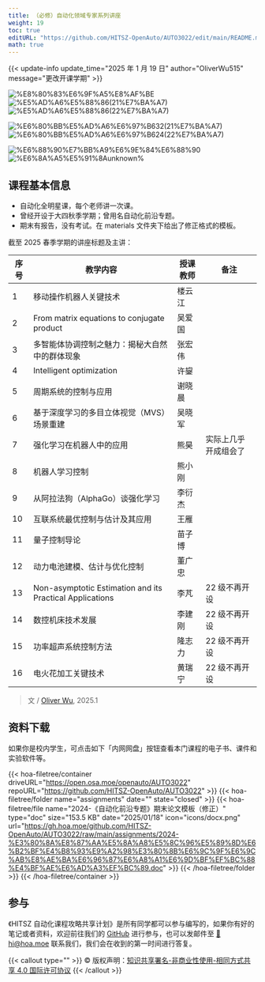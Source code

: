 ```yaml
---
title: （必修）自动化领域专家系列讲座
weight: 19
toc: true
editURL: "https://github.com/HITSZ-OpenAuto/AUTO3022/edit/main/README.md"
math: true
---
```


{{< update-info update_time="2025 年 1 月 19 日" author="OliverWu515" message="更改开课学期" >}}


<div class="img-div hx-mt-4 hx-flex-row hx-justify-start hx-items-center">

![%E8%80%83%E6%9F%A5%E8%AF%BE](https://img.shields.io/badge/%E8%80%83%E6%9F%A5%E8%AF%BE-green)
![%E5%AD%A6%E5%88%86(21%E7%BA%A7)](https://img.shields.io/badge/%E5%AD%A6%E5%88%86-2-moccasin)
![%E5%AD%A6%E5%88%86(22%E7%BA%A7)](https://img.shields.io/badge/%E5%AD%A6%E5%88%86(22%E7%BA%A7)-1.5-moccasin)

![%E6%80%BB%E5%AD%A6%E6%97%B632(21%E7%BA%A7)](https://img.shields.io/badge/%E6%80%BB%E5%AD%A6%E6%97%B6(21%E7%BA%A7)-32-gold)
![%E6%80%BB%E5%AD%A6%E6%97%B624(22%E7%BA%A7)](https://img.shields.io/badge/%E6%80%BB%E5%AD%A6%E6%97%B6(22%E7%BA%A7)-24-gold)

![%E6%88%90%E7%BB%A9%E6%9E%84%E6%88%90](https://img.shields.io/badge/%E6%88%90%E7%BB%A9%E6%9E%84%E6%88%90-gold)
![%E6%8A%A5%E5%91%8Aunknown%](https://img.shields.io/badge/%E6%8A%A5%E5%91%8A-unknown%25-wheat)


</div>

## 课程基本信息

- 自动化全明星课，每个老师讲一次课。
- 曾经开设于大四秋季学期；曾用名自动化前沿专题。
- 期末有报告，没有考试。在 materials 文件夹下给出了修正格式的模板。

截至 2025 春季学期的讲座标题及主讲：

| **序号** | **教学内容**                                             | 授课教师 | 备注                 |
| -------- | -------------------------------------------------------- | -------- | -------------------- |
| 1        | 移动操作机器人关键技术                                   | 楼云江   |                      |
| 2        | From matrix equations to conjugate product               | 吴爱国   |                      |
| 3        | 多智能体协调控制之魅力：揭秘大自然中的群体现象           | 张宏伟   |                      |
| 4        | Intelligent optimization                                 | 许鋆     |                      |
| 5        | 周期系统的控制与应用                                     | 谢晓晨   |                      |
| 6        | 基于深度学习的多目立体视觉（MVS）场景重建                | 吴晓军   |                      |
| 7        | 强化学习在机器人中的应用                                 | 熊昊     | 实际上几乎开成组会了 |
| 8        | 机器人学习控制                                           | 熊小刚   |                      |
| 9        | 从阿拉法狗（AlphaGo）谈强化学习                          | 李衍杰   |                      |
| 10       | 互联系统最优控制与估计及其应用                           | 王雁     |                      |
| 11       | 量子控制导论                                             | 苗子博   |                      |
| 12       | 动力电池建模、估计与优化控制                             | 董广忠   |                      |
| 13       | Non-asymptotic Estimation and its Practical Applications | 李芃     | 22 级不再开设        |
| 14       | 数控机床技术发展                                         | 李建刚   | 22 级不再开设        |
| 15       | 功率超声系统控制方法                                     | 隆志力   | 22 级不再开设        |
| 16       | 电火花加工关键技术                                       | 黄瑞宁   | 22 级不再开设        |

> 文 / [Oliver Wu](https://www.github.com/OliverWu515), 2025.1

## 资料下载

如果你是校内学生，可点击如下「内网网盘」按钮查看本门课程的电子书、课件和实验软件等。

{{< hoa-filetree/container driveURL="https://open.osa.moe/openauto/AUTO3022" repoURL="https://github.com/HITSZ-OpenAuto/AUTO3022" >}}
  {{< hoa-filetree/folder name="assignments" date="" state="closed" >}}
    {{< hoa-filetree/file name="2024-《自动化前沿专题》期末论文模板（修正）" type="doc" size="153.5 KB" date="2025/01/18" icon="icons/docx.png" url="https://gh.hoa.moe/github.com/HITSZ-OpenAuto/AUTO3022/raw/main/assignments/2024-%E3%80%8A%E8%87%AA%E5%8A%A8%E5%8C%96%E5%89%8D%E6%B2%BF%E4%B8%93%E9%A2%98%E3%80%8B%E6%9C%9F%E6%9C%AB%E8%AE%BA%E6%96%87%E6%A8%A1%E6%9D%BF%EF%BC%88%E4%BF%AE%E6%AD%A3%EF%BC%89.doc" >}}
  {{< /hoa-filetree/folder >}}
{{< /hoa-filetree/container >}}

## 参与

《HITSZ 自动化课程攻略共享计划》是所有同学都可以参与编写的，如果你有好的笔记或者资料，欢迎前往我们的 [GitHub](https://github.com/HITSZ-OpenAuto) 进行参与，也可以发邮件至 [📮hi@hoa.moe](mailto:hi@hoa.moe) 联系我们，我们会在收到的第一时间进行答复。

{{< callout type="" >}}
  © 版权声明：[知识共享署名-非商业性使用-相同方式共享 4.0 国际许可协议](https://creativecommons.org/licenses/by-nc-sa/4.0/)
{{< /callout >}}
